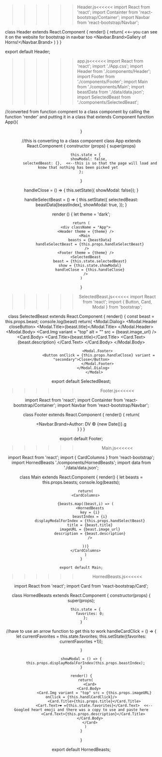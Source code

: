 >>>>>>Header.js<<<<<<
import React from 'react';
import Containter from 'react-bootstrap/Container';
import Navbar from 'react-bootstrap/Navbar';

class Header extends React.Component {
    render() {
        return(
            <Container>
            <Navbar bg = "dark" variant="light">  <<--you can see it on the website for bootstrap in navbar too
            <Navbar.Brand>Gallery of Horns!</Navbar.Brand>
            </Navbar>
            </Container>
        )
    }
}

export default Header;





>>>>>>app.js<<<<<<
import React from 'react';
import './App.css';
import Header from './components/Header';
import Footer from './components/Footer';
import Main from './components/Main';
import beastData from './data/data.json';
import SelectedBeast from './components/SelectedBeast';

//converted from function compnent to a class component by calling the function 'render' and putting it in a class that extends Component
function App(){
    <Header />
    <Main />
    <Footer />
    <SelectedBeast />
}

//this is converting to a class component
class App extends React.Component {
    constructor (props) {
        super(props)

        this.state = {
            showModal: false, 
            selectedBeast: {},  <<--this is so that the page will load and know that nothing has been picked yet   
    };
}

handleClose = () => {
    this.setState({ showModal: false});
}

handleSelectBeast = () => {
    this.setState({
        selectedBeast: beastData[beastIndex],
        showModal: true,
    });
}

render () {
    let theme = 'dark';
    
    return (
        <div className = "App">
        <Header theme = {theme} />
        <Main 
            beasts = {beastData}
            handleSelectBeast = {this.props.handleSelectBeast}
         />
        <Footer theme = {theme} />
        <SelectedBeast
            beast = {this.state.selectedBeast}
            show = {this.state.showModal}
            handleClose = {this.handleClose}
        />
    )
}


>>>>>>SelectedBeast.js<<<<<<
import React from 'react';
import { Button, Card, Modal } from 'bootstrap';


class SelectedBeast extends React.Component {
    render() {
        const beast = this.props.beast;
        console.log(beast)
        return(
            <Modal show = {this.props.show}
            onHide = {this.props.handleClose}>
                <Modal.Dialog>
                    <Modal.Header closeButton>
                    <Modal.Title>{beast.title}</Modal.Title>
                   </Modal.Header> 
                   <Modal.Body>
                   <Card
                   bg = "dark"
                   text = "light"
                    onClick = {this.displayAsModal}
                   >
                   <Card.Img variant = "top" alt = "" src = {beast.image_url} />
                   <Card.Body>
                    <Card.Title>{beast.title}</Card.Title>
                    <Card.Text>
                    {beast.description}
                    </Card.Text>
                    </Card.Body>
                    </Card>
                   </Modal.Body>

                   <Modal.Footer>
                    <Button onClick = {this.props.handleClose} variant = "secondary">Close</Button>
                   </Modal.Footer>
                </Modal.Dialog> 
                </Modal>


export default SelectedBeast;


>>>>>>Footer.js<<<<<<

import React from 'react';
import Containter from 'react-bootstrap/Container';
import Navbar from 'react-bootstrap/Navbar';

class Footer extends React.Component {
    render() {
        return(
            <footer>
            <Navbar> 
            <Navbar.Brand>Author:  DV &copy; {new Date()}.g
            </Navbar>
            </footer>
        )
    }
}

export default Footer;


>>>>>>Main.js<<<<<<

import React from 'react';
import { CardColumns } from 'react-bootstrap';
import HornedBeasts './components/HornedBeasts';
import data from './data/data.json';

class Main extends React.Component {
    render() {
        let beasts = this.props.beasts;
        console.log(beasts);

        return(
        <CardColumns>
        
        {beasts.map((beast,i) => (
            <HornedBeasts
            key = {i}
            beastIndex = {i}
            displayModalForIndex = {this.props.handSelectBeast}
            title = {beast.title}
            imageURL = {beast.image_url}
            description = {beast.description}
            />

        ))}
        </CardColumns>
        )
    }

    export default Main;



>>>>>>HornedBeasts.js<<<<<<

import React from 'react';
import Card from 'react-bootstrap/Card';


class HornedBeasts extends React.Component {
    constructor(props) {
        super(props);

        this.state = {
            favorites: 0;
        };
    }
//have to use an arrow function to get this to work 
    handleCardClick = () => {
        let currentFavorites = this.state.favorites;
        this.setState({favorites: currentFavorites +1});
      
    }

    showModal = () => {
        this.props.displayModalForIndex(this.props.beastIndex);
    }

    render() {
        return(
            <Card>
            <Card.Body> 
                <Card.Img variant = "top" src = {this.props.imageURL} onClick = {this.handlCardClick}/>
                <Card.Title>{this.props.title}</Card.Title>
                <Cart.Text>❤️ ={this.state.favorites}</Card.Text>  <<--Googled heart emoji and there was a copy to use and paste here
                <Card.Text>{this.props.description}</Card.Title> 
            </Card.Body>
            </Card>
        )
    }
}

export default HornedBeasts;



